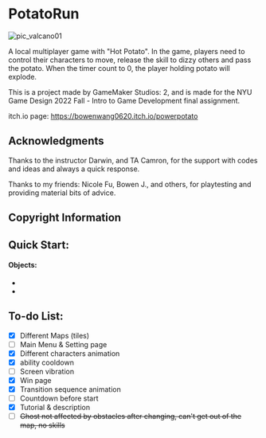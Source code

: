 # PotatoRun
<img src="/Users/bowenwang/GameMakerStudio2/final_hotpotato/images/pic_valcano01.png" alt="pic_valcano01"  />

A local multiplayer game with "Hot Potato". In the game, players need to control their characters to move, release the skill to dizzy others and pass the potato. When the timer count to 0, the player holding potato will explode.

This is a project made by GameMaker Studios: 2, and is made for the NYU Game Design 2022 Fall - Intro to Game Development final assignment.



itch.io page: https://bowenwang0620.itch.io/powerpotato



## Acknowledgments

Thanks to the instructor Darwin, and TA Camron, for the support with codes and ideas and always a quick response.

Thanks to my friends: Nicole Fu, Bowen J., and others, for playtesting and providing material bits of advice.



## Copyright Information





## Quick Start:

#### Objects:

- 
- 



## To-do List:

- [x] Different Maps (tiles)
- [ ] Main Menu & Setting page
- [x] Different characters animation
- [x] ability cooldown
- [ ] Screen vibration
- [x] Win page
- [x] Transition sequence animation
- [ ] Countdown before start
- [x] Tutorial & description
- [ ] ~~Ghost not affected by obstacles after changing, can't get out of the map, no skills~~
